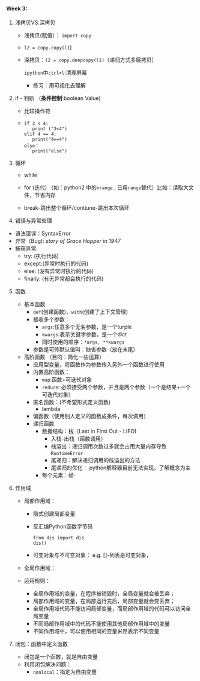 #### Week 3: 

1. 浅拷贝VS.深拷贝 

   - 浅拷贝(赋值）： `import copy`

   - `l2 = copy.copy(l1`)

   - 深拷贝：`l2 = copy.deepcopy(l1)`（递归方式多层拷贝）

     `ipython`中`ctrl+l`:清理屏幕

     - 练习：用可视化去理解
     
     
   
2. if - 判断 （**条件控制**:boolean Value)

   - 比较操作符

   - ```
     if 3 < 4:
        print ("3<4")
     elif 4 == 4:
        print("4==4")
     else：
        print("else")
     ```

     

3. 循环

   - while

   - for (迭代) （如：python2 中的`xrange` , 已用`range`替代）比如：读取大文件，节省内存

   - break-跳出整个循环/contiune-跳出本次循环

     

4.  错误与异常处理
   - 语法错误：SyntaxError
   - 异常（Bug):  *story of Grace Hopper in 1947*
   - 捕获异常:
     - try: (执行代码)
     - except:(异常时执行的代码)
     - else: (没有异常时执行的代码)
     - finally: (有无异常都会执行的代码)
   
5. 函数

   - 基本函数
     - `def`(创建函数)，`with`(创建了上下文管理)
     - 接收多个参数：
       - `args`:任意多个无名参数，是一个turple
       - `kwargs`:表示关键字参数，是一个dict
       - 同时使用的顺序：`*args, **kwargs`
     - 参数是可传默认值叫：缺省参数（放在末尾）
   - 高阶函数 （目的：简化一些运算）
     - 应用型变量，将函数作为参数传入另外一个函数进行使用
     - 内置高阶函数：
       - `map`:函数+可迭代对象
       - `reduce`: 必须接受两个参数，并且是两个参数（一个是结果+一个可迭代对象）
     - 匿名函数：(不希望形式定义函数)
       - lambda
     - 偏函数（使用别人定义的函数成条件，每次调用）
     - 递归函数
       - 数据结构：栈（Last in First Out - LIFO)
         - 入栈-出栈（函数调用）
         - 栈溢出：递归调用次数过多就会占用大量内存导致`RuntimeError`
         - 尾递归：解决递归调用的栈溢出的方法
         - 尾递归的优化： python解释器目前无法实现，了解概念为主
       - 每个元素：帧·

6. 作用域

   - 局部作用域：

     - 隐式创建局部变量

     - 反汇编Python函数字节码

       ```
       from dis import dis
       dis()
       ```

     - 可变对象与不可变对象： e.g. []-列表是可变对象，

   - 全局作用域：

   - 运用规则：

     - 全局作用域的变量，在程序被销毁时，全局变量就会被丢弃；
     - 局部作用域的变量，在局部运行完后，局部变量就会变丢弃；
     - 全局作用域代码不能访问局部变量，而局部作用域的代码可以访问全局变量
     - 不同局部作用域中的代码不能使用其他局部作用域中的变量
     - 不同作用域中，可以使用相同的变量米昂表示不同变量

7. 闭包：函数中定义函数

   - 闭包是一个函数，就是自由变量
   - 利用闭包解决问题：
     - `nonlocal`：指定为自由变量
